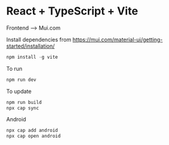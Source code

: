 # React + TypeScript + Vite

Frontend --> Mui.com

Install dependencies from 
https://mui.com/material-ui/getting-started/installation/

```js
npm install -g vite
```

To run

```js
npm run dev
```

To update
```js
npm run build
npx cap sync
```

Android
```js
npx cap add android
npx cap open android
```